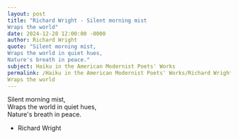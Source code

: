 ```yaml
---
layout: post
title: "Richard Wright - Silent morning mist  
Wraps the world"
date: 2024-12-28 12:00:00 -0000
author: Richard Wright
quote: "Silent morning mist,  
Wraps the world in quiet hues,  
Nature's breath in peace."
subject: Haiku in the American Modernist Poets' Works
permalink: /Haiku in the American Modernist Poets' Works/Richard Wright/Richard Wright - Silent morning mist  
Wraps the world
---
```


Silent morning mist,  
Wraps the world in quiet hues,  
Nature's breath in peace.

- Richard Wright
